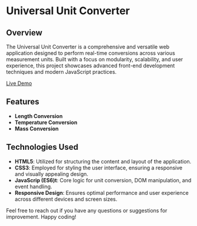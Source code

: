 # Universal Unit Converter

## Overview

The Universal Unit Converter is a comprehensive and versatile web application designed to perform real-time conversions across various measurement units. Built with a focus on modularity, scalability, and user experience, this project showcases advanced front-end development techniques and modern JavaScript practices.

[Live Demo](https://sankeerthini.github.io/Universal-Unit-Converter/)

## Features

- **Length Conversion**
- **Temperature Conversion**
- **Mass Conversion**

## Technologies Used

- **HTML5**: Utilized for structuring the content and layout of the application.
- **CSS3**: Employed for styling the user interface, ensuring a responsive and visually appealing design.
- **JavaScrip (ES6)t**: Core logic for unit conversion, DOM manipulation, and event handling.
- **Responsive Design**: Ensures optimal performance and user experience across different devices and screen sizes.

Feel free to reach out if you have any questions or suggestions for improvement. Happy coding!

